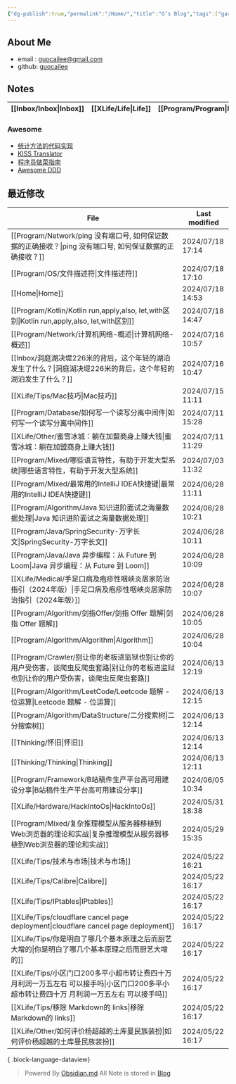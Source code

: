 ```yaml
---
{"dg-publish":true,"permalink":"/Home/","title":"G‘s Blog","tags":["gardenEntry"],"noteIcon":""}
---
```


## About Me
* email : [guocailee@gmail.com](mailto:guocailee@gmail.com)
* github: [guocailee](https://github.com/guocailee)

## Notes

| [[Inbox/Inbox\|Inbox]] | [[XLife/Life\|Life]] | [[Program/Program\|Program]] | [[Thinking/Thinking\|Thinking]] |
| --------- | -------- | ----------- | ------------ |

### Awesome

- [统计方法的代码实现](https://github.com/fengdu78/lihang-code)
- [KISS Translator](https://github1s.com/fishjar/kiss-translator)
- [程序员做菜指南](https://cook.aiursoft.cn/)
- [Awesome DDD](https://github.com/heynickc/awesome-ddd)

## 最近修改

| File                                                                                       | Last modified    |
| ------------------------------------------------------------------------------------------ | ---------------- |
| [[Program/Network/ping 没有端口号, 如何保证数据的正确接收？\|ping 没有端口号, 如何保证数据的正确接收？]]                  | 2024/07/18 17:14 |
| [[Program/OS/文件描述符\|文件描述符]]                                                             | 2024/07/18 17:10 |
| [[Home\|Home]]                                                                          | 2024/07/18 14:53 |
| [[Program/Kotlin/Kotlin run,apply,also, let,with区别\|Kotlin run,apply,also, let,with区别]] | 2024/07/18 14:47 |
| [[Program/Network/计算机网络-概述\|计算机网络-概述]]                                                  | 2024/07/16 10:57 |
| [[Inbox/洞庭湖决堤226米的背后，这个年轻的湖泊发生了什么？\|洞庭湖决堤226米的背后，这个年轻的湖泊发生了什么？]]                        | 2024/07/16 10:47 |
| [[XLife/Tips/Mac技巧\|Mac技巧]]                                                             | 2024/07/15 11:11 |
| [[Program/Database/如何写一个读写分离中间件\|如何写一个读写分离中间件]]                                         | 2024/07/11 15:28 |
| [[XLife/Other/蜜雪冰城：躺在加盟商身上赚大钱\|蜜雪冰城：躺在加盟商身上赚大钱]]                                        | 2024/07/11 11:29 |
| [[Program/Mixed/哪些语言特性，有助于开发大型系统\|哪些语言特性，有助于开发大型系统]]                                    | 2024/07/03 11:32 |
| [[Program/Mixed/最常用的IntelliJ IDEA快捷键\|最常用的IntelliJ IDEA快捷键]]                            | 2024/06/28 11:11 |
| [[Program/Algorithm/Java 知识进阶面试之海量数据处理\|Java 知识进阶面试之海量数据处理]]                            | 2024/06/28 10:21 |
| [[Program/Java/SpringSecurity-万字长文\|SpringSecurity-万字长文]]                               | 2024/06/28 10:11 |
| [[Program/Java/Java 异步编程：从 Future 到 Loom\|Java 异步编程：从 Future 到 Loom]]                   | 2024/06/28 10:09 |
| [[XLife/Medical/手足口病及疱疹性咽峡炎居家防治指引（2024年版）\|手足口病及疱疹性咽峡炎居家防治指引（2024年版）]]                  | 2024/06/28 10:07 |
| [[Program/Algorithm/剑指Offer/剑指 Offer 题解\|剑指 Offer 题解]]                                  | 2024/06/28 10:05 |
| [[Program/Algorithm/Algorithm\|Algorithm]]                                              | 2024/06/28 10:04 |
| [[Program/Crawler/别让你的老板进监狱也别让你的用户受伤害，谈爬虫反爬虫套路\|别让你的老板进监狱也别让你的用户受伤害，谈爬虫反爬虫套路]]          | 2024/06/13 12:19 |
| [[Program/Algorithm/LeetCode/Leetcode 题解 - 位运算\|Leetcode 题解 - 位运算]]                     | 2024/06/13 12:15 |
| [[Program/Algorithm/DataStructure/二分搜索树\|二分搜索树]]                                        | 2024/06/13 12:14 |
| [[Thinking/怀旧\|怀旧]]                                                                     | 2024/06/13 12:14 |
| [[Thinking/Thinking\|Thinking]]                                                         | 2024/06/13 12:11 |
| [[Program/Framework/B站稿件生产平台高可用建设分享\|B站稿件生产平台高可用建设分享]]                                  | 2024/06/05 10:34 |
| [[XLife/Hardware/HackIntoOs\|HackIntoOs]]                                               | 2024/05/31 18:38 |
| [[Program/Mixed/复杂推理模型从服务器移植到Web浏览器的理论和实战\|复杂推理模型从服务器移植到Web浏览器的理论和实战]]                  | 2024/05/29 15:35 |
| [[XLife/Tips/技术与市场\|技术与市场]]                                                             | 2024/05/22 16:21 |
| [[XLife/Tips/Calibre\|Calibre]]                                                         | 2024/05/22 16:17 |
| [[XLife/Tips/IPtables\|IPtables]]                                                       | 2024/05/22 16:17 |
| [[XLife/Tips/cloudflare cancel page deployment\|cloudflare cancel page deployment]]     | 2024/05/22 16:17 |
| [[XLife/Tips/你是明白了哪几个基本原理之后而厨艺大增的\|你是明白了哪几个基本原理之后而厨艺大增的]]                               | 2024/05/22 16:17 |
| [[XLife/Tips/小区门口200多平小超市转让费四十万 月利润一万五左右 可以接手吗\|小区门口200多平小超市转让费四十万 月利润一万五左右 可以接手吗]]     | 2024/05/22 16:17 |
| [[XLife/Tips/移除 Markdown的 links\|移除 Markdown的 links]]                                   | 2024/05/22 16:17 |
| [[XLife/Other/如何评价杨超越的土库曼民族装扮\|如何评价杨超越的土库曼民族装扮]]                                        | 2024/05/22 16:17 |

{ .block-language-dataview}



>Powered By [Obsidian.md](https://obsidian.md/)  All Note is stored in [Blog](https://github.com/guocailee/blog)